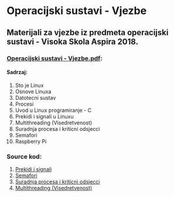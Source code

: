 # Operacijski sustavi - Vjezbe

## Materijali za vjezbe iz predmeta operacijski sustavi - Visoka Skola Aspira 2018.


### [Operacijski sustavi - Vjezbe.pdf](https://github.com/divukman/OperacijskiSustavi_Vjezbe/blob/master/Operacijski%20sustavi%20-%20Vje%C5%BEbe%201%20-%2010.pdf):
#### Sadrzaj:
1. Sto je Linux
2. Osnove Linuxa
3. Datotecni sustav
4. Procesi
5. Uvod u Linux programiranje - C
6. Prekidi i signali u Linuxu
7. Multithreading (Visedretvenost)
8. Suradnja procesa i kriticni odsjecci
9. Semafori
10. Raspberry Pi


### Source kod:
1. [Prekidi i signali](https://github.com/divukman/OperacijskiSustavi_Vjezbe/tree/master/PREKIDI_I_SIGNALI)
2. [Semafori](https://github.com/divukman/OperacijskiSustavi_Vjezbe/tree/master/SEMAFORI)
3. [Suradnja procesa i kriticni odsjecci](https://github.com/divukman/OperacijskiSustavi_Vjezbe/tree/master/SURADNJA_PROCESA_I_KRITICNI_ODSJECCI)
4. [Multithreading (Visedretvenost)](https://github.com/divukman/OperacijskiSustavi_Vjezbe/tree/master/VISEDRETVENOST)
